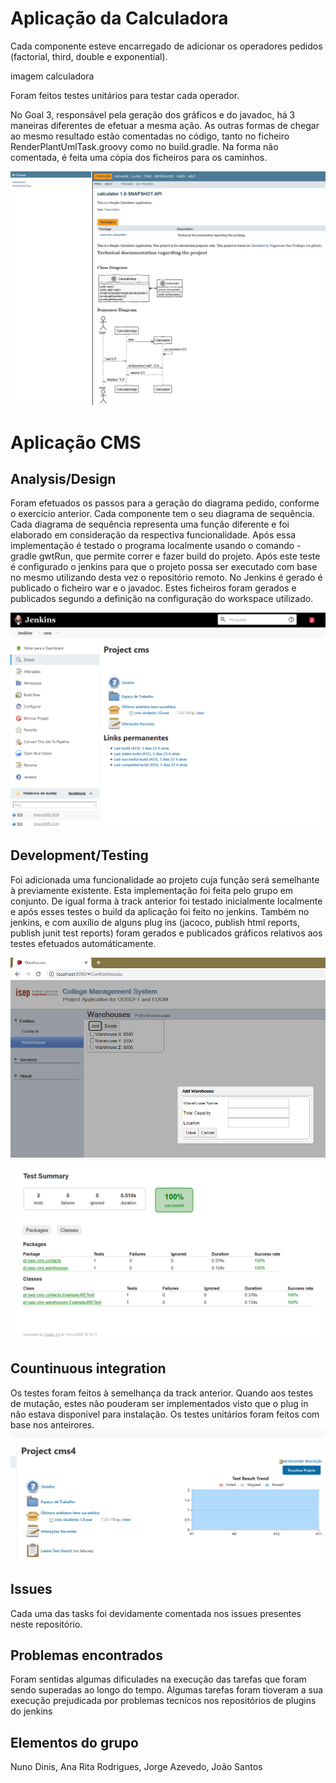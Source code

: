 # Aplicação da Calculadora
Cada componente esteve encarregado de adicionar os operadores pedidos (factorial, third, double e exponential).
 
imagem calculadora
 
Foram feitos testes unitários para testar cada operador.
 
No Goal 3, responsável pela geração dos gráficos e do javadoc, há 3 maneiras diferentes de efetuar a mesma ação. As outras formas de chegar ao mesmo resultado estão comentadas no código, tanto no ficheiro RenderPlantUmlTask.groovy como no build.gradle.
Na forma não comentada, é feita uma cópia dos ficheiros para os caminhos.
 
![calculator javadoc](./images/calculator-javadoc.PNG)
 

# Aplicação CMS
 
## Analysis/Design
 
Foram efetuados os passos para a geração do diagrama pedido, conforme o exercício anterior.
Cada componente tem o seu diagrama de sequência. Cada diagrama de sequência representa uma função diferente e foi elaborado em consideração da respectiva funcionalidade.
Após essa implementação é testado o programa localmente usando o comando -gradle gwtRun, que permite correr e fazer build do projeto.
Após este teste é configurado o jenkins para que o projeto possa ser executado com base no mesmo utilizando desta vez o repositório remoto.
No Jenkins é gerado é publicado o ficheiro war e o javadoc. Estes ficheiros foram gerados e publicados segundo a definição na configuração do workspace utilizado.
 
![](./images/jenkins_pub.PNG)
 
## Development/Testing
 
Foi adicionada uma funcionalidade ao projeto cuja função será semelhante à previamente existente. Esta implementação foi feita pelo grupo em conjunto. 
De igual forma à track anterior foi testado inicialmente localmente e após esses testes o build da aplicação foi feito no jenkins.
Também no jenkins, e com auxílio de alguns plug ins (jacoco, publish html reports, publish junit test reports) foram gerados e publicados gráficos relativos aos testes efetuados automáticamente.

![](./images/warehouse-cms4.PNG)
![](./images/cms4-testes.PNG)
 
## Countinuous integration
 
Os testes foram feitos à semelhança da track anterior. Quando aos testes de mutação, estes não pouderam ser implementados visto que o plug in não estava disponivel para instalação.
Os testes unitários foram feitos com base nos anteirores.
![](./images/war-javadoc-4.PNG)

## Issues
Cada uma das tasks foi devidamente comentada nos issues presentes neste repositório.

## Problemas encontrados
Foram sentidas algumas dificulades na execução das tarefas que foram sendo superadas ao longo do tempo. Algumas tarefas foram tioveram a sua execução prejudicada por problemas tecnicos nos repositórios de plugins do jenkins

## Elementos do grupo
Nuno Dinis, Ana Rita Rodrigues, Jorge Azevedo, João Santos